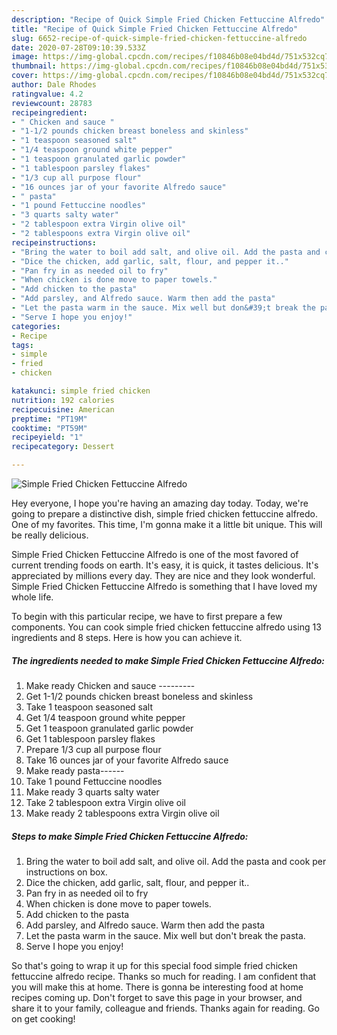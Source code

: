 ```yaml
---
description: "Recipe of Quick Simple Fried Chicken Fettuccine Alfredo"
title: "Recipe of Quick Simple Fried Chicken Fettuccine Alfredo"
slug: 6652-recipe-of-quick-simple-fried-chicken-fettuccine-alfredo
date: 2020-07-28T09:10:39.533Z
image: https://img-global.cpcdn.com/recipes/f10846b08e04bd4d/751x532cq70/simple-fried-chicken-fettuccine-alfredo-recipe-main-photo.jpg
thumbnail: https://img-global.cpcdn.com/recipes/f10846b08e04bd4d/751x532cq70/simple-fried-chicken-fettuccine-alfredo-recipe-main-photo.jpg
cover: https://img-global.cpcdn.com/recipes/f10846b08e04bd4d/751x532cq70/simple-fried-chicken-fettuccine-alfredo-recipe-main-photo.jpg
author: Dale Rhodes
ratingvalue: 4.2
reviewcount: 28783
recipeingredient:
- " Chicken and sauce "
- "1-1/2 pounds chicken breast boneless and skinless"
- "1 teaspoon seasoned salt"
- "1/4 teaspoon ground white pepper"
- "1 teaspoon granulated garlic powder"
- "1 tablespoon parsley flakes"
- "1/3 cup all purpose flour"
- "16 ounces jar of your favorite Alfredo sauce"
- " pasta"
- "1 pound Fettuccine noodles"
- "3 quarts salty water"
- "2 tablespoon extra Virgin olive oil"
- "2 tablespoons extra Virgin olive oil"
recipeinstructions:
- "Bring the water to boil add salt, and olive oil. Add the pasta and cook per instructions on box."
- "Dice the chicken, add garlic, salt, flour, and pepper it.."
- "Pan fry in as needed oil to fry"
- "When chicken is done move to paper towels."
- "Add chicken to the pasta"
- "Add parsley, and Alfredo sauce. Warm then add the pasta"
- "Let the pasta warm in the sauce. Mix well but don&#39;t break the pasta."
- "Serve I hope you enjoy!"
categories:
- Recipe
tags:
- simple
- fried
- chicken

katakunci: simple fried chicken 
nutrition: 192 calories
recipecuisine: American
preptime: "PT19M"
cooktime: "PT59M"
recipeyield: "1"
recipecategory: Dessert

---
```



![Simple Fried Chicken Fettuccine Alfredo](https://img-global.cpcdn.com/recipes/f10846b08e04bd4d/751x532cq70/simple-fried-chicken-fettuccine-alfredo-recipe-main-photo.jpg)

Hey everyone, I hope you're having an amazing day today. Today, we're going to prepare a distinctive dish, simple fried chicken fettuccine alfredo. One of my favorites. This time, I'm gonna make it a little bit unique. This will be really delicious.

Simple Fried Chicken Fettuccine Alfredo is one of the most favored of current trending foods on earth. It's easy, it is quick, it tastes delicious. It's appreciated by millions every day. They are nice and they look wonderful. Simple Fried Chicken Fettuccine Alfredo is something that I have loved my whole life.




To begin with this particular recipe, we have to first prepare a few components. You can cook simple fried chicken fettuccine alfredo using 13 ingredients and 8 steps. Here is how you can achieve it.

<!--inarticleads1-->

##### The ingredients needed to make Simple Fried Chicken Fettuccine Alfredo:

1. Make ready  Chicken and sauce ---------
1. Get 1-1/2 pounds chicken breast boneless and skinless
1. Take 1 teaspoon seasoned salt
1. Get 1/4 teaspoon ground white pepper
1. Get 1 teaspoon granulated garlic powder
1. Get 1 tablespoon parsley flakes
1. Prepare 1/3 cup all purpose flour
1. Take 16 ounces jar of your favorite Alfredo sauce
1. Make ready  pasta------
1. Take 1 pound Fettuccine noodles
1. Make ready 3 quarts salty water
1. Take 2 tablespoon extra Virgin olive oil
1. Make ready 2 tablespoons extra Virgin olive oil




<!--inarticleads2-->

##### Steps to make Simple Fried Chicken Fettuccine Alfredo:

1. Bring the water to boil add salt, and olive oil. Add the pasta and cook per instructions on box.
1. Dice the chicken, add garlic, salt, flour, and pepper it..
1. Pan fry in as needed oil to fry
1. When chicken is done move to paper towels.
1. Add chicken to the pasta
1. Add parsley, and Alfredo sauce. Warm then add the pasta
1. Let the pasta warm in the sauce. Mix well but don&#39;t break the pasta.
1. Serve I hope you enjoy!




So that's going to wrap it up for this special food simple fried chicken fettuccine alfredo recipe. Thanks so much for reading. I am confident that you will make this at home. There is gonna be interesting food at home recipes coming up. Don't forget to save this page in your browser, and share it to your family, colleague and friends. Thanks again for reading. Go on get cooking!
